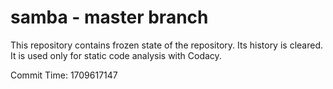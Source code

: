 # samba - master branch

This repository contains frozen state of the repository.
Its history is cleared. It is used only for static code
analysis with Codacy.

Commit Time: 1709617147